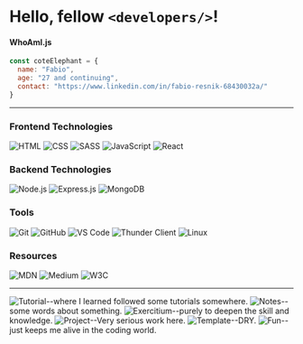 # Hello, fellow ````<developers/>````!

#### WhoAmI.js
````javascript
const coteElephant = {
  name: "Fabio",
  age: "27 and continuing",
  contact: "https://www.linkedin.com/in/fabio-resnik-68430032a/"
}
````
---
### Frontend Technologies
![HTML](https://img.shields.io/badge/HTML5-2025-01-08-E34F26?&style=for-the-badge&logo=html5&logoColor=white&logoWidth=20&logoHeight=20&width=50)
![CSS](https://img.shields.io/badge/-CSS3-1572B6?logo=css3&logoColor=white&style=for-the-badge&logoWidth=20&logoHeight=20)
![SASS](https://img.shields.io/badge/-SASS-CC6699?logo=sass&logoColor=white&style=for-the-badge&logoWidth=20&logoHeight=20)
![JavaScript](https://img.shields.io/badge/-JavaScript-F7DF1E?logo=javascript&logoColor=black&style=for-the-badge&logoWidth=20&logoHeight=20)
![React](https://img.shields.io/badge/-React-61DAFB?logo=react&logoColor=black&style=for-the-badge&logoWidth=20&logoHeight=20)

### Backend Technologies
![Node.js](https://img.shields.io/badge/-Node.js-5FA04E?logo=node.js&logoColor=white&style=for-the-badge&logoWidth=20&logoHeight=20)
![Express.js](https://img.shields.io/badge/-Express.js-000000?logo=express&logoColor=white&style=for-the-badge&logoWidth=20&logoHeight=20)
![MongoDB](https://img.shields.io/badge/-MongoDB-47A248?logo=mongodb&logoColor=white&style=for-the-badge&logoWidth=20&logoHeight=20)

### Tools
![Git](https://img.shields.io/badge/-Git-F05032?logo=git&logoColor=white&style=for-the-badge&logoWidth=20&logoHeight=20)
![GitHub](https://img.shields.io/badge/-GitHub-181717?logo=github&logoColor=black&color=white&style=for-the-badge&logoWidth=20&logoHeight=20)
![VS Code](https://img.shields.io/badge/-VS%20Code-2F80ED?logo=vscodium&logoColor=white&style=for-the-badge&logoWidth=20&logoHeight=20)
![Thunder Client](https://img.shields.io/badge/-Thunder%20Client-6A4C9C?logo=thunderstore&logoColor=white&style=for-the-badge&logoWidth=20&logoHeight=20)
![Linux](https://img.shields.io/badge/-Linux-FCC624?logo=linux&logoColor=black&style=for-the-badge&logoWidth=20&logoHeight=20)

### Resources
![MDN](https://img.shields.io/badge/-MDN-white?logo=mozilla&style=for-the-badge&logoColor=black&logoWidth=20&logoHeight=20)
![Medium](https://img.shields.io/badge/-Medium-black?logo=medium&style=for-the-badge&logoColor=white&logoWidth=20&logoHeight=20)
![W3C](https://img.shields.io/badge/-W3C-04AA6D?style=for-the-badge&logo=w3schools&logoColor=white&logoWidth=20&logoHeight=20)

---

![Tutorial](https://img.shields.io/badge/-Tutorial-white?logo=book&logoColor=black)--where I learned followed some tutorials somewhere.
![Notes](https://img.shields.io/badge/-Notes-yellow?logo=note&logoColor=black)--some words about something.
![Exercitium](https://img.shields.io/badge/-Exercitium-green?logo=exercise&logoColor=black)--purely to deepen the skill and knowledge.
![Project](https://img.shields.io/badge/-Project-purple?logo=hammer&logoColor=black)--Very serious work here.
![Template](https://img.shields.io/badge/-Template-gray?logo=template&logoColor=black)--DRY.
![Fun](https://img.shields.io/badge/-Fun-orange?logo=smile&logoColor=black)--just keeps me alive in the coding world.
